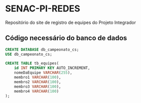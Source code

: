 # SENAC-PI-REDES
Repositório do site de registro de equipes do Projeto Integrador

## Código necessário do banco de dados

```sql
CREATE DATABASE db_campeonato_cs;
USE db_campeonato_cs;
 
CREATE TABLE tb_equipes(
    id INT PRIMARY KEY AUTO_INCREMENT,
    nomeDaEquipe VARCHAR(255),
    membro1 VARCHAR(100),
    membro2 VARCHAR(100),
    membro3 VARCHAR(100),
    membro4 VARCHAR(100)
);
